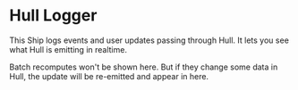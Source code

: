 # Hull Logger

This Ship logs events and user updates passing through Hull. It lets you see what Hull is emitting in realtime.

Batch recomputes won't be shown here. But if they change some data in Hull, the update will be re-emitted and appear in here.
